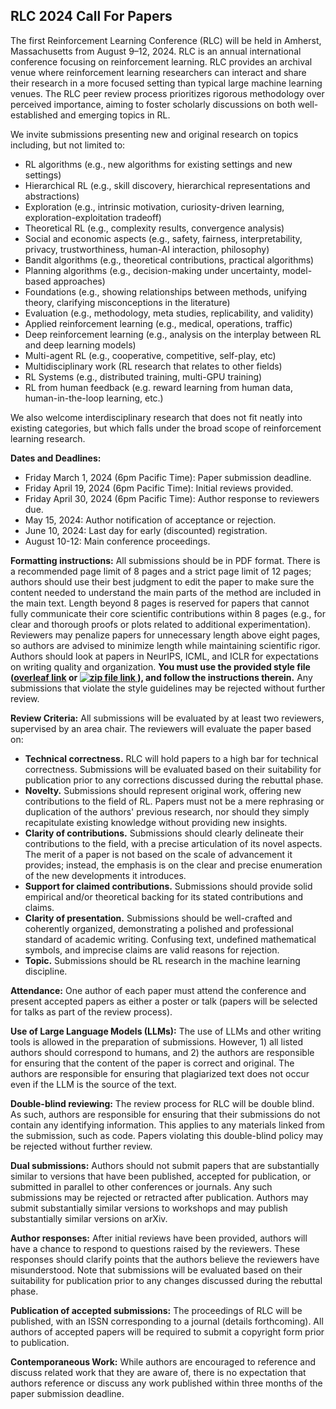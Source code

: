 ## RLC 2024 Call For Papers

The first Reinforcement Learning Conference (RLC) will be held in Amherst, Massachusetts from August 9–12, 2024. RLC is an annual international conference focusing on reinforcement learning. RLC provides an archival venue where reinforcement learning researchers can interact and share their research in a more focused setting than typical large machine learning venues. The RLC peer review process prioritizes rigorous methodology over perceived importance, aiming to foster scholarly discussions on both well-established and emerging topics in RL.

We invite submissions presenting new and original research on topics including, but not limited to:

* RL algorithms (e.g., new algorithms for existing settings and new settings)
* Hierarchical RL (e.g., skill discovery, hierarchical representations and abstractions)
* Exploration (e.g., intrinsic motivation, curiosity\-driven learning, exploration\-exploitation tradeoff)
* Theoretical RL (e.g., complexity results, convergence analysis)
* Social and economic aspects  (e.g., safety, fairness, interpretability, privacy, trustworthiness, human\-AI interaction, philosophy)
* Bandit algorithms (e.g., theoretical contributions, practical algorithms)
* Planning algorithms (e.g., decision\-making under uncertainty, model\-based approaches) 
* Foundations (e.g., showing relationships between methods, unifying theory, clarifying misconceptions in the literature)
* Evaluation (e.g., methodology, meta studies, replicability, and validity)
* Applied reinforcement learning (e.g., medical, operations, traffic)
* Deep reinforcement learning (e.g., analysis on the interplay between RL and deep learning models)
* Multi\-agent RL (e.g., cooperative, competitive, self\-play, etc)
* Multidisciplinary work (RL research that relates to other fields)
* RL Systems (e.g., distributed training, multi\-GPU training)
* RL from human feedback (e.g. reward learning from human data, human-in-the-loop learning, etc.)

We also welcome interdisciplinary research that does not fit neatly into existing categories, but which falls under the broad scope of reinforcement learning research.

**Dates and Deadlines:**

* Friday March 1, 2024 (6pm Pacific Time): Paper submission deadline.
* Friday April 19, 2024 (6pm Pacific Time): Initial reviews provided.
* Friday April 30, 2024 (6pm Pacific Time): Author response to reviewers due.
* May 15, 2024: Author notification of acceptance or rejection.
* June 10, 2024: Last day for early (discounted) registration.
* August 10-12: Main conference proceedings.

**Formatting instructions:** All submissions should be in PDF format. There is a recommended page limit of 8 pages and a strict page limit of 12 pages; authors should use their best judgment to edit the paper to make sure the content needed to understand the main parts of the method are included in the main text. Length beyond 8 pages is reserved for papers that cannot fully communicate their core scientific contributions within 8 pages (e.g., for clear and thorough proofs or plots related to additional experimentation). Reviewers may penalize papers for unnecessary length above eight pages, so authors are advised to minimize length while maintaining scientific rigor. Authors should look at papers in NeurIPS, ICML, and ICLR for expectations on writing quality and organization. **You must use the provided style file ([overleaf link](https://www.overleaf.com/read/xcnztsmtbnxy#62703f) or <a href="static/rlc_2024_submission_template.zip">
  <img src="static/rlc_2024_submission_template.zip" alt="zip file link" style="vertical-align: top;">
</a>), and follow the instructions therein.** Any submissions that violate the style guidelines may be rejected without further review.

**Review Criteria:** All submissions will be evaluated by at least two reviewers, supervised by an area chair. The reviewers will evaluate the paper based on:

* **Technical correctness.** RLC will hold papers to a high bar for technical correctness. Submissions will be evaluated based on their suitability for publication prior to any corrections discussed during the rebuttal phase.
* **Novelty.** Submissions should represent original work, offering new contributions to the field of RL. Papers must not be a mere rephrasing or duplication of the authors' previous research, nor should they simply recapitulate existing knowledge without providing new insights.
* **Clarity of contributions.** Submissions should clearly delineate their contributions to the field, with a precise articulation of its novel aspects. The merit of a paper is not based on the scale of advancement it provides; instead, the emphasis is on the clear and precise enumeration of the new developments it introduces.
* **Support for claimed contributions.** Submissions should provide solid empirical and/or theoretical backing for its stated contributions and claims.
* **Clarity of presentation.** Submissions should be well-crafted and coherently organized, demonstrating a polished and professional standard of academic writing. Confusing text, undefined mathematical symbols, and imprecise claims are valid reasons for rejection.
* **Topic.** Submissions should be RL research in the machine learning discipline.

**Attendance:** One author of each paper must attend the conference and present accepted papers as either a poster or talk (papers will be selected for talks as part of the review process).

**Use of Large Language Models (LLMs):** The use of LLMs and other writing tools is allowed in the preparation of submissions. However, 1) all listed authors should correspond to humans, and 2) the authors are responsible for ensuring that the content of the paper is correct and original. The authors are responsible for ensuring that plagiarized text does not occur even if the LLM is the source of the text.

**Double-blind reviewing:** The review process for RLC will be double blind. As such, authors are responsible for ensuring that their submissions do not contain any identifying information. This applies to any materials linked from the submission, such as code. Papers violating this double-blind policy may be rejected without further review.


**Dual submissions:** Authors should not submit papers that are substantially similar to versions that have been published, accepted for publication, or submitted in parallel to other conferences or journals. Any such submissions may be rejected or retracted after publication. Authors may submit substantially similar versions to workshops and may publish substantially similar versions on arXiv.

**Author responses:** After initial reviews have been provided, authors will have a chance to respond to questions raised by the reviewers. These responses should clarify points that the authors believe the reviewers have misunderstood. Note that submissions will be evaluated based on their suitability for publication prior to any changes discussed during the rebuttal phase. 

**Publication of accepted submissions:** The proceedings of RLC will be published, with an ISSN corresponding to a journal (details forthcoming). All authors of accepted papers will be required to submit a copyright form prior to publication.

**Contemporaneous Work:** While authors are encouraged to reference and discuss related work that they are aware of, there is no expectation that authors reference or discuss any work published within three months of the paper submission deadline.